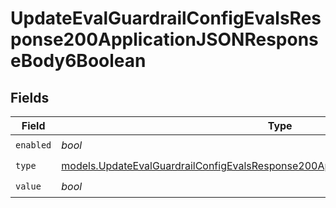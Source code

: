 # UpdateEvalGuardrailConfigEvalsResponse200ApplicationJSONResponseBody6Boolean


## Fields

| Field                                                                                                                                                                      | Type                                                                                                                                                                       | Required                                                                                                                                                                   | Description                                                                                                                                                                |
| -------------------------------------------------------------------------------------------------------------------------------------------------------------------------- | -------------------------------------------------------------------------------------------------------------------------------------------------------------------------- | -------------------------------------------------------------------------------------------------------------------------------------------------------------------------- | -------------------------------------------------------------------------------------------------------------------------------------------------------------------------- |
| `enabled`                                                                                                                                                                  | *bool*                                                                                                                                                                     | :heavy_check_mark:                                                                                                                                                         | N/A                                                                                                                                                                        |
| `type`                                                                                                                                                                     | [models.UpdateEvalGuardrailConfigEvalsResponse200ApplicationJSONResponseBody6Type](../models/updateevalguardrailconfigevalsresponse200applicationjsonresponsebody6type.md) | :heavy_check_mark:                                                                                                                                                         | N/A                                                                                                                                                                        |
| `value`                                                                                                                                                                    | *bool*                                                                                                                                                                     | :heavy_check_mark:                                                                                                                                                         | N/A                                                                                                                                                                        |